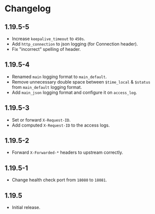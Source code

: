 # Changelog

## 1.19.5-5

* Increase `keepalive_timeout` to `450s`.
* Add `http_connection` to json logging (for Connection header).
* Fix "incorrect" spelling of header.

## 1.19.5-4

* Renamed `main` logging format to `main_default`.
* Remove unnecessary double space between `$time_local` & `$status` from
  `main_default` logging format.
* Add `main_json` logging format and configure it on `access_log`.

## 1.19.5-3

* Set or forward `X-Request-ID`.
* Add computed `X-Request-ID` to the access logs.

## 1.19.5-2

* Forward `X-Forwarded-*` headers to upstream correctly.

## 1.19.5-1

* Change health check port from `18080` to `18081`.

## 1.19.5

* Initial release.
